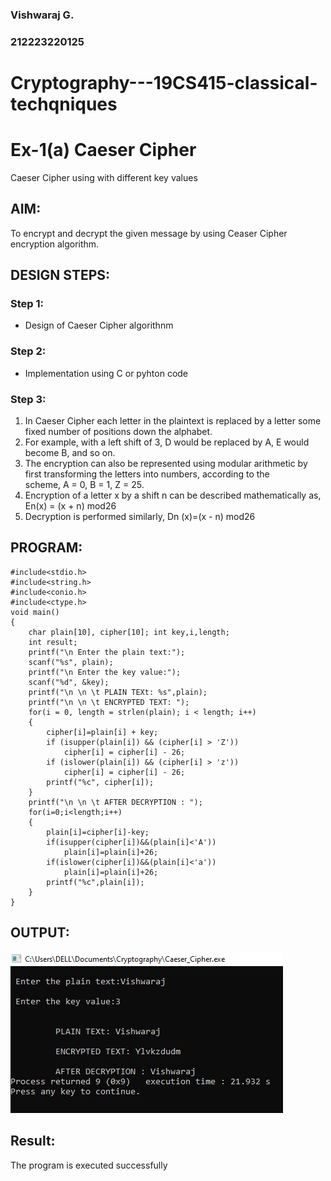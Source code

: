 ### Vishwaraj G.
### 212223220125
# Cryptography---19CS415-classical-techqniques
# Ex-1(a) Caeser Cipher
Caeser Cipher using with different key values

## AIM:

To encrypt and decrypt the given message by using Ceaser Cipher encryption algorithm.


## DESIGN STEPS:

### Step 1:

* Design of Caeser Cipher algorithnm 

### Step 2:

* Implementation using C or pyhton code

### Step 3:

1.	In Caeser Cipher each letter in the plaintext is replaced by a letter some fixed number of positions down the alphabet.
2.	For example, with a left shift of 3, D would be replaced by A, E would become B, and so on.
3.	The encryption can also be represented using modular arithmetic by first transforming the letters into numbers, according to the   
    scheme, A = 0, B = 1, Z = 25.
4.	Encryption of a letter x by a shift n can be described mathematically as,
                       En(x) = (x + n) mod26
5.	Decryption is performed similarly,
                       Dn (x)=(x - n) mod26


## PROGRAM:
```
#include<stdio.h>
#include<string.h>
#include<conio.h>
#include<ctype.h>
void main()
{
    char plain[10], cipher[10]; int key,i,length;
    int result;
    printf("\n Enter the plain text:");
    scanf("%s", plain);
    printf("\n Enter the key value:");
    scanf("%d", &key);
    printf("\n \n \t PLAIN TEXt: %s",plain);
    printf("\n \n \t ENCRYPTED TEXT: ");
    for(i = 0, length = strlen(plain); i < length; i++)
    {
        cipher[i]=plain[i] + key;
        if (isupper(plain[i]) && (cipher[i] > 'Z'))
            cipher[i] = cipher[i] - 26;
        if (islower(plain[i]) && (cipher[i] > 'z'))
            cipher[i] = cipher[i] - 26;
        printf("%c", cipher[i]);
    }
    printf("\n \n \t AFTER DECRYPTION : ");
    for(i=0;i<length;i++)
    {
        plain[i]=cipher[i]-key;
        if(isupper(cipher[i])&&(plain[i]<'A'))
            plain[i]=plain[i]+26;
        if(islower(cipher[i])&&(plain[i]<'a'))
            plain[i]=plain[i]+26;
        printf("%c",plain[i]);
    }
}
```
## OUTPUT:
![alt text](Ex-1.png)

## Result:
The program is executed successfully